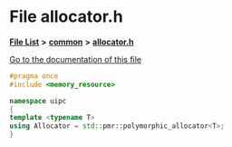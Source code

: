 

# File allocator.h

[**File List**](files.md) **>** [**common**](dir_fe04c8fb910be76d82cd33e795163b9b.md) **>** [**allocator.h**](allocator_8h.md)

[Go to the documentation of this file](allocator_8h.md)


```C++
#pragma once
#include <memory_resource>

namespace uipc
{
template <typename T>
using Allocator = std::pmr::polymorphic_allocator<T>;
}
```


